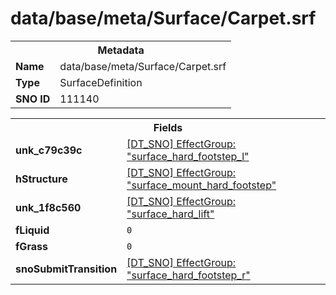 <h1>data/base/meta/Surface/Carpet.srf</h1><table><tr><th colspan="100%">Metadata</th></tr><tr><td><b>Name</b></td><td>data/base/meta/Surface/Carpet.srf</td></tr><tr><td><b>Type</b></td><td>SurfaceDefinition</td></tr><tr><td><b>SNO ID</b></td><td>111140</td></tr></table>

<table><tr><th colspan="100%">Fields</th></tr><tr><td><b>unk_c79c39c</b></td><td><a href="..\EffectGroup\surface_hard_footstep_l.efg.md">[DT_SNO] EffectGroup: "surface_hard_footstep_l"</a></td></tr><tr><td><b>hStructure</b></td><td><a href="..\EffectGroup\surface_mount_hard_footstep.efg.md">[DT_SNO] EffectGroup: "surface_mount_hard_footstep"</a></td></tr><tr><td><b>unk_1f8c560</b></td><td><a href="..\EffectGroup\surface_hard_lift.efg.md">[DT_SNO] EffectGroup: "surface_hard_lift"</a></td></tr><tr><td><b>fLiquid</b></td><td><code>0</code></td></tr><tr><td><b>fGrass</b></td><td><code>0</code></td></tr><tr><td><b>snoSubmitTransition</b></td><td><a href="..\EffectGroup\surface_hard_footstep_r.efg.md">[DT_SNO] EffectGroup: "surface_hard_footstep_r"</a></td></tr></table>

